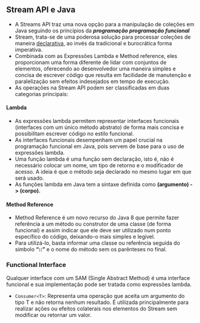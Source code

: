 ## Stream API e Java

- A Streams API traz uma nova opção para a manipulação de coleções em Java seguindo os princípios da <STRONG><I>programação programação funcional</I></STRONG>
- Stream, trata-se de uma poderosa solução para processar coleções de maneira <u>declarativa,</u> ao invés da tradicional e burocrática forma imperativa.
- Combinada com as Expressões Lambda e Method reference, eles proporcionam uma forma diferente de lidar com conjuntos de elementos, oferecendo ao desenvolvedor uma maneira simples e concisa de escrever código que resulta em facilidade de manutenção e paralelização sem efeitos indesejados em tempo de execução.
- As operações na Stream API podem ser classificadas em duas categorias principais:
#### Lambda
 - As expressões lambda permitem representar interfaces funcionais (interfaces com um único método abstrato) de forma mais concisa e possibilitam escrever código no estilo funcional.
 - As interfaces funcionais desempenham um papel crucial na programação funcional em Java, pois servem de base para o uso de expressões lambda.
 - Uma função lambda é uma função sem declaração, isto é, não é necessário colocar um nome, um tipo de retorno e o modificador de acesso. A ideia é que o método seja declarado no mesmo lugar em que será usado.
- As funções lambda em Java tem a sintaxe definida como <b>(argumento) -> (corpo).</b>

#### Method Reference

- Method Reference é um novo recurso do Java 8 que permite fazer referência a um método ou construtor de uma classe (de forma funcional) e assim indicar que ele deve ser utilizado num ponto específico do código, deixando-o mais simples e legível.
- Para utilizá-lo, basta informar uma classe ou referência seguida do símbolo <b>“::”</b> e o nome do método sem os parênteses no final.

### Functional Interface

Qualquer interface com um SAM (Single Abstract Method) é uma interface funcional e sua implementação pode ser tratada como expressões lambda.

- `Consumer<T>`: Representa uma operação que aceita um argumento do tipo T e não retorna nenhum resultado. É utilizada
  principalmente para realizar ações ou efeitos colaterais nos elementos do Stream sem modificar ou retornar um valor.